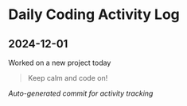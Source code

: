 # Daily Coding Activity Log

## 2024-12-01

Worked on a new project today

> Keep calm and code on!

*Auto-generated commit for activity tracking*
